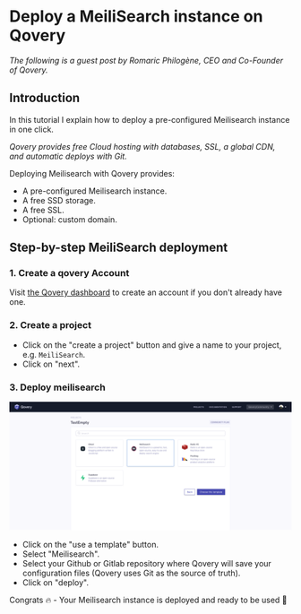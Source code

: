 # Deploy a MeiliSearch instance on Qovery

_The following is a guest post by Romaric Philogène, CEO and Co-Founder of Qovery._

## Introduction

In this tutorial I explain how to deploy a pre-configured Meilisearch instance in one click.

*Qovery provides free Cloud hosting with databases, SSL, a global CDN, and automatic deploys with Git.*

Deploying Meilisearch with Qovery provides:

- A pre-configured Meilisearch instance.
- A free SSD storage.
- A free SSL.
- Optional: custom domain.

## Step-by-step MeiliSearch deployment

### 1. Create a qovery Account

Visit [the Qovery dashboard](https://start.qovery.com) to create an account if you don't already have one.

### 2. Create a project

- Click on the "create a project" button and give a name to your project, e.g. `MeiliSearch`.
- Click on "next".

### 3. Deploy meilisearch

![meilisearch template](https://github.com/Qovery/public-resources/raw/master/screenshots/meilisearch-template.png)

- Click on the "use a template" button.
- Select "Meilisearch".
- Select your Github or Gitlab repository where Qovery will save your configuration files (Qovery uses Git as the source of truth).
- Click on "deploy".

Congrats 🔥 - Your Meilisearch instance is deployed and ready to be used 🎉
